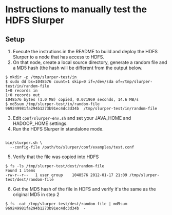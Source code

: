 Instructions to manually test the HDFS Slurper
==============================================

## Setup

1.  Execute the instrutions in the README to build and deploy the HDFS Slurper to a node that has access to HDFS.
2.  On that node, create a local source directory, generate a random file and a MD5 hash (the hash will
be different from the output below.
<pre><code>$ mkdir -p /tmp/slurper-test/in
$ sudo dd bs=1048576 count=1 skip=0 if=/dev/sda of=/tmp/slurper-test/in/random-file
1+0 records in
1+0 records out
1048576 bytes (1.0 MB) copied, 0.071969 seconds, 14.6 MB/s
$ md5sum /tmp/slurper-test/in/random-file
969249981fa294b1273b91ec4dc3d34b  /tmp/slurper-test/in/random-file
</code></pre>
3.  Edit `conf/slurper-env.sh` and set your JAVA_HOME and HADOOP_HOME settings.
4.  Run the HDFS Slurper in standalone mode.
<pre><code>
bin/slurper.sh \
  --config-file /path/to/slurper/conf/examples/test.conf
</code></pre>
5.  Verify that the file was copied into HDFS
<pre><code>$ fs -ls /tmp/slurper-test/dest/random-file
Found 1 items
-rw-r--r--   1 user group    1048576 2012-01-17 21:09 /tmp/slurper-test/dest/random-file
</code></pre>
6.  Get the MD5 hash of the file in HDFS and verify it's the same as the original MD5 in step 2
<pre><code>$ fs -cat /tmp/slurper-test/dest/random-file | md5sum
969249981fa294b1273b91ec4dc3d34b  -
</code></pre>
